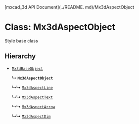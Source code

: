 [mxcad_3d API Document](../README. md)/Mx3dAspectObject

# Class: Mx3dAspectObject

Style base class

## Hierarchy

- [`Mx3dBaseObject`](Mx3dBaseObject.md)

  ↳ **`Mx3dAspectObject`**

  ↳↳ [`Mx3dAspectLine`](Mx3dAspectLine.md)

  ↳↳ [`Mx3dAspectText`](Mx3dAspectText.md)

  ↳↳ [`Mx3dAspectArrow`](Mx3dAspectArrow.md)

  ↳↳ [`Mx3dAspectDim`](Mx3dAspectDim.md)

